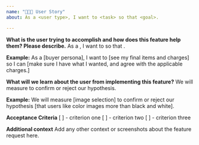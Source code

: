 ```yaml
---
name: "👩🏾‍🦰 User Story"
about: As a <user type>, I want to <task> so that <goal>.

---
```


**What is the user trying to accomplish and how does this feature help them? Please describe.**
As a <user type>, I want to <task> so that <goal>.

**Example:** As a [buyer persona], I want to [see my final items and charges] so I can [make sure I have what I wanted, and agree with the applicable charges.]


**What will we learn about the user from implementing this feature?**
We will measure <metric> to confirm or reject our hypothesis.

**Example:** We will measure [image selection] to confirm or reject our hypothesis [that users like color images more than black and white].


**Acceptance Criteria**
[ ] - criterion one
[ ] - criterion two
[ ] - criterion three

**Additional context**
Add any other context or screenshots about the feature request here.
